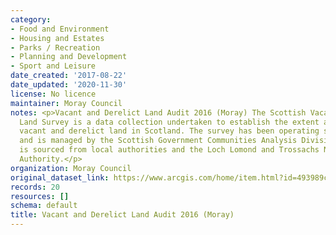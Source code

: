 ```yaml
---
category:
- Food and Environment
- Housing and Estates
- Parks / Recreation
- Planning and Development
- Sport and Leisure
date_created: '2017-08-22'
date_updated: '2020-11-30'
license: No licence
maintainer: Moray Council
notes: <p>Vacant and Derelict Land Audit 2016 (Moray) The Scottish Vacant and Derelict
  Land Survey is a data collection undertaken to establish the extent and state of
  vacant and derelict land in Scotland. The survey has been operating since 1988,
  and is managed by the Scottish Government Communities Analysis Division. The data
  is sourced from local authorities and the Loch Lomond and Trossachs National Park
  Authority.</p>
organization: Moray Council
original_dataset_link: https://www.arcgis.com/home/item.html?id=493989c279c34a7797a35ed6f2db4a28
records: 20
resources: []
schema: default
title: Vacant and Derelict Land Audit 2016 (Moray)
---
```

